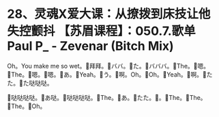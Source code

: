 # 28、灵魂X爱大课：从撩拨到床技让他失控颤抖 【苏眉课程】：050.7.歌单 Paul P_ - Zevenar (Bitch Mix)

Oh。You make me so wet。🎼拜拜。🎼ババ。🎼た。🎼バババ。🎼The。🎼嗯。🎼The。🎼嗯。🎼嗯。🎼あ。🎼Yeah。🎼う。🎼啊。Oh。🎼Oh。🎼Yeah。🎼啊。🎼たた。🎼た哒哒哒。

🎼哒哒哒哒。🎼あ哒。🎼哒哒哒哒。🎼The。🎼あ。🎼たた。🎼。🎼The。🎼The。🎼The。🎼Oh。